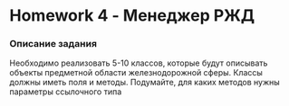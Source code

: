 # Homework 4 - Менеджер РЖД
### Описание задания
Необходимо реализовать 5-10 классов, которые будут описывать объекты предметной области железнодорожной сферы. 
Классы должны иметь поля и методы. 
Подумайте, для каких методов нужны параметры ссылочного типа